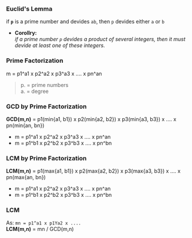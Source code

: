 ### Euclid's Lemma  
if **`p`** is a prime number and devides `ab`, then `p` devides either `a` or `b`  
- **Corollry:**  
  _if a prime number `p` devides a product of several integers, then it must devide at least one of these integers._  

### Prime Factorization  
m = p1^a1 x p2^a2 x p3^a3 x .... x pn^an  
> p. = prime numbers  
> a. = degree  

### GCD by Prime Factorization
**GCD(m,n)** = p1(min{a1, b1}) x p2(min{a2, b2}) x p3(min{a3, b3}) x .... x pn(min{an, bn})  
* m = p1^a1 x p2^a2 x p3^a3 x .... x pn^an  
* m = p1^b1 x p2^b2 x p3^b3 x .... x pn^bn  

### LCM by Prime Factorization
**LCM(m,n)** = p1(max{a1, b1}) x p2(max{a2, b2}) x p3(max{a3, b3}) x .... x pn(max{an, bn})  
* m = p1^a1 x p2^a2 x p3^a3 x .... x pn^an  
* m = p1^b1 x p2^b2 x p3^b3 x .... x pn^bn  

### LCM  
As: ```mn = p1^a1 x p1Ya2 x ....```  
**LCM(m,n)** = mn / GCD(m,n)

